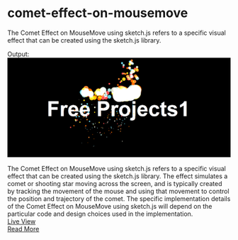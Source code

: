 # comet-effect-on-mousemove
The Comet Effect on MouseMove using sketch.js refers to a specific visual effect that can be created using the sketch.js library. 

Output:
<img src="https://github.com/BHOLU-SINGH/comet-effect-on-mousemove/blob/master/Output_IMG.png" />

The Comet Effect on MouseMove using sketch.js refers to a specific visual effect that can be created using the sketch.js library. The effect simulates a comet or shooting star moving across the screen, and is typically created by tracking the movement of the mouse and using that movement to control the position and trajectory of the comet. The specific implementation details of the Comet Effect on MouseMove using sketch.js will depend on the particular code and design choices used in the implementation.
<br />
<a href="https://bholu-singh.github.io/comet-effect-on-mousemove/" target="_blank">Live View</a>
<br />
<a href="https://freeprojects1.blogspot.com" target="_blank">Read More</a>
